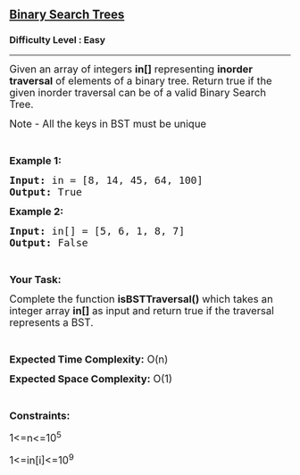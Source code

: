 <h2><a href="https://practice.geeksforgeeks.org/problems/binary-search-trees/1">Binary Search Trees</a></h2><h3>Difficulty Level : Easy</h3><hr><div class="problems_problem_content__Xm_eO"><p><span style="font-size:18px">Given an array&nbsp;of integers <strong>in[]</strong> representing <strong>inorder traversal</strong> of elements of&nbsp;a binary tree. Return true if the given inorder traversal can be of a valid Binary Search Tree.</span></p>

<p><span style="font-size:18px">Note - All the keys in BST must be unique</span></p>

<p>&nbsp;</p>

<p><span style="font-size:18px"><strong>Example 1:</strong></span></p>

<pre><span style="font-size:18px"><strong>Input:</strong> in = [8, 14, 45, 64, 100]</span>
<span style="font-size:18px"><strong>Output: </strong>True</span></pre>

<p><span style="font-size:18px"><strong>Example 2:</strong></span></p>

<pre><span style="font-size:18px"><strong>Input:</strong> in[] = [5, 6, 1, 8, 7]</span>
<span style="font-size:18px"><strong>Output:</strong> False</span></pre>

<p>&nbsp;</p>

<p><strong><span style="font-size:18px">Your Task:</span></strong></p>

<p><span style="font-size:18px">Complete the function <strong>isBSTTraversal()</strong> which takes an integer array <strong>in[]</strong> as input and return true if the traversal represents a BST.</span></p>

<p>&nbsp;</p>

<p><span style="font-size:18px"><strong>Expected Time Complexity:</strong> O(n)</span></p>

<p><span style="font-size:18px"><strong>Expected Space Complexity:</strong> O(1)</span></p>

<p>&nbsp;</p>

<p><span style="font-size:18px"><strong>Constraints:</strong></span></p>

<p><span style="font-size:18px">1&lt;=n&lt;=10<sup>5</sup></span></p>

<p><span style="font-size:18px">1&lt;=in[i]&lt;=10<sup>9</sup></span></p>

<p>&nbsp;</p>
</div>